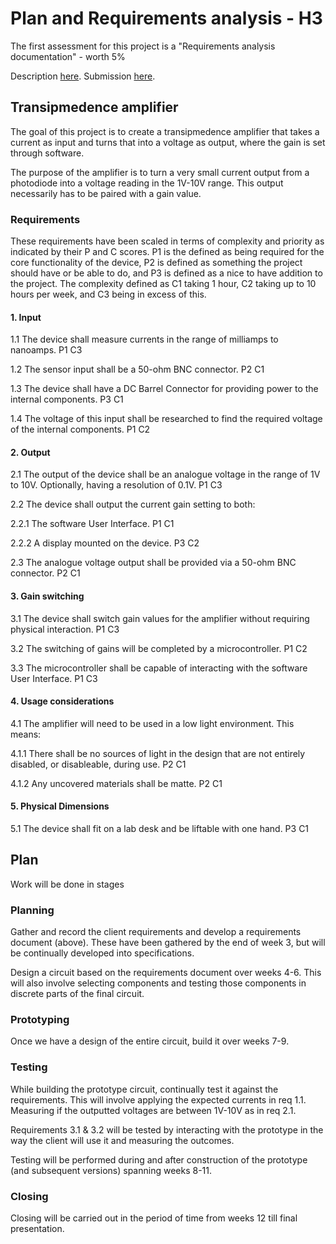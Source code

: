 # Plan and Requirements analysis - H3

The first assessment for this project is a "Requirements analysis documentation" - worth 5%

Description [here](https://nuku.wgtn.ac.nz/courses/18231/pages/plan-and-requirements-analysis?module_item_id=548280).
Submission [here](https://apps.ecs.vuw.ac.nz/submit/ENGR302/Plan_and_requirements_analysis).

## Transipmedence amplifier

The goal of this project is to create a transipmedence amplifier that takes a current as input and turns that into a voltage as output, where the gain is set through software.

The purpose of the amplifier is to turn a very small current output from a photodiode into a voltage reading in the 1V-10V range. This output necessarily has to be paired with a gain value.

### Requirements

These requirements have been scaled in terms of complexity and priority as indicated by their P and C scores. P1 is the defined as being required for the core functionality of the device, P2 is defined as something the project should have or be able to do, and P3 is defined as a nice to have addition to the project.
The complexity defined as C1 taking 1 hour, C2 taking up to 10 hours per week, and C3 being in excess of this.

#### 1. Input

1.1 The device shall measure currents in the range of milliamps to nanoamps. P1 C3

1.2 The sensor input shall be a 50-ohm BNC connector. P2 C1

1.3 The device shall have a DC Barrel Connector for providing power to the internal components. P3 C1

1.4 The voltage of this input shall be researched to find the required voltage of the internal components. P1 C2

#### 2. Output

2.1 The output of the device shall be an analogue voltage in the range of 1V to 10V. Optionally, having a resolution of 0.1V. P1 C3

2.2 The device shall output the current gain setting to both:

2.2.1 The software User Interface. P1 C1

2.2.2 A display mounted on the device. P3 C2

2.3 The analogue voltage output shall be provided via a 50-ohm BNC connector. P2 C1

#### 3. Gain switching

3.1 The device shall switch gain values for the amplifier without requiring physical interaction. P1 C3

3.2 The switching of gains will be completed by a microcontroller. P1 C2

3.3 The microcontroller shall be capable of interacting with the software User Interface. P1 C3

#### 4. Usage considerations

4.1 The amplifier will need to be used in a low light environment. This means:

4.1.1 There shall be no sources of light in the design that are not entirely disabled, or disableable, during use. P2 C1

4.1.2 Any uncovered materials shall be matte. P2 C1

#### 5. Physical Dimensions

5.1 The device shall fit on a lab desk and be liftable with one hand. P3 C1

## Plan

Work will be done in stages

### Planning

Gather and record the client requirements and develop a requirements document (above). These have been gathered by the end of week 3, but will be continually developed into specifications.

Design a circuit based on the requirements document over weeks 4-6. This will also involve selecting components and testing those components in discrete parts of the final circuit.

### Prototyping

Once we have a design of the entire circuit, build it over weeks 7-9.

### Testing

While building the prototype circuit, continually test it against the requirements. This will involve applying the expected currents in req 1.1. Measuring if the outputted voltages are between 1V-10V as in req 2.1.

Requirements 3.1 & 3.2 will be tested by interacting with the prototype in the way the client will use it and measuring the outcomes.

Testing will be performed during and after construction of the prototype (and subsequent versions) spanning weeks 8-11.

### Closing

Closing will be carried out in the period of time from weeks 12 till final presentation.
